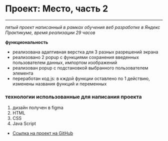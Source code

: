 # Проект: Место, часть 2
------

_пятый проект написанный в рамках обучения веб разработке в Яндекс Практикуме, время реализации 29 часов_

**функциональность**
- реализована адаптивная верстка для 3 разных разрешений экрана
- реализовано 2 popup с функциями сохранения введенных пользователем данных, импортом изображений
- реализован popup с подстановкой выбранного пользователем элемента
- переработан код js: в кждой функции оставлено по 1 действию, изменены названия функций и переменных

### технологии использованные для написания проекта
1. дизайн получен в figma
2. HTML
3. CSS
4. Java Script

* [Ссылка на проект на GitHub](https://andreyzhukovspb.github.io/mesto/index.html )



